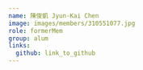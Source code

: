 ```yaml
---
name: 陳俊凱 Jyun-Kai Chen 
image: images/members/310551077.jpg 
role: formerMem
group: alum
links:
  github: link_to_github 
---
```

